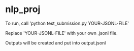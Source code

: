 # nlp_proj
To run, call 'python test_submission.py YOUR-JSONL-FILE'

Replace 'YOUR-JSONL-FILE' with your own .jsonl file.

Outputs will be created and put into output.jsonl
